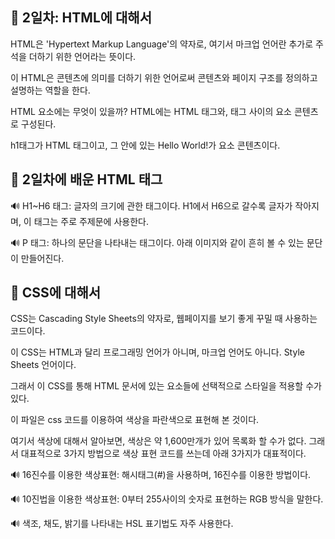 ## 🎇 2일차: HTML에 대해서
HTML은 'Hypertext Markup Language'의 약자로, 여기서 마크업 언어란 추가로 주석을 더하기 위한 언어라는 뜻이다.

이 HTML은 콘텐츠에 의미를 더하기 위한 언어로써 콘텐츠와 페이지 구조를 정의하고 설명하는 역할을 한다.

HTML 요소에는 무엇이 있을까? HTML에는 HTML 태그와, 태그 사이의 요소 콘텐츠로 구성된다.

h1태그가 HTML 태그이고, 그 안에 있는 Hello World!가 요소 콘텐츠이다.

## 🎇 2일차에 배운 HTML 태그

🔊 H1~H6 태그: 글자의 크기에 관한 태그이다. H1에서 H6으로 갈수록 글자가 작아지며, 이 태그는 주로 주제문에 사용한다.

🔊 P 태그: 하나의 문단을 나타내는 태그이다. 아래 이미지와 같이 흔히 볼 수 있는 문단이 만들어진다.

## 🎇 CSS에 대해서

CSS는 Cascading Style Sheets의 약자로, 웹페이지를 보기 좋게 꾸밀 때 사용하는 코드이다. 

이 CSS는 HTML과 달리 프로그래밍 언어가 아니며, 마크업 언어도 아니다. Style Sheets 언어이다.

그래서 이 CSS를 통해 HTML 문서에 있는 요소들에 선택적으로 스타일을 적용할 수가 있다.

이 파일은 css 코드를 이용하여 색상을 파란색으로 표현해 본 것이다.

여기서 색상에 대해서 알아보면, 색상은 약 1,600만개가 있어 목록화 할 수가 없다. 그래서 대표적으로 3가지 방법으로 색상 표현 코드를 쓰는데 아래 3가지가 대표적이다.

🔊 16진수를 이용한 색상표현: 해시태그(#)을 사용하며, 16진수를 이용한 방법이다.

🔊 10진법을 이용한 색상표현: 0부터 255사이의 숫자로 표현하는 RGB 방식을 말한다.

🔊 색조, 채도, 밝기를 나타내는 HSL 표기법도 자주 사용한다.
